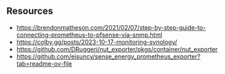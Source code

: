## Resources

- https://brendonmatheson.com/2021/02/07/step-by-step-guide-to-connecting-prometheus-to-pfsense-via-snmp.html
- https://colby.gg/posts/2023-10-17-monitoring-synology/
- https://github.com/DRuggeri/nut_exporter/pkgs/container/nut_exporter
- https://github.com/ejsuncy/sense_energy_prometheus_exporter?tab=readme-ov-file